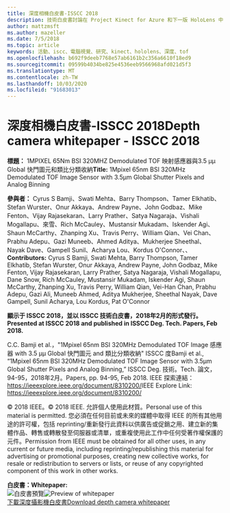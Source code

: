 ```yaml
---
title: 深度相機白皮書-ISSCC 2018
description: 技術白皮書討論在 Project Kinect for Azure 和下一版 HoloLens 中使用的深度相機。
author: mattzmsft
ms.author: mazeller
ms.date: 7/5/2018
ms.topic: article
keywords: 活動、iscc、電腦視覺、研究、kinect、hololens、深度、tof
ms.openlocfilehash: b692f9deeb7768e57ab6161b2c356a6610f18ed9
ms.sourcegitcommit: 09599b4034be825e4536eeb9566968afd021d5f3
ms.translationtype: MT
ms.contentlocale: zh-TW
ms.lasthandoff: 10/03/2020
ms.locfileid: "91683013"
---
```

# <a name="depth-camera-whitepaper---isscc-2018"></a><span data-ttu-id="caa1e-104">深度相機白皮書-ISSCC 2018</span><span class="sxs-lookup"><span data-stu-id="caa1e-104">Depth camera whitepaper - ISSCC 2018</span></span>

<span data-ttu-id="caa1e-105">**標題：** 1MPIXEL 65Nm BSI 320MHZ Demodulated TOF 映射感應器與3.5 μμ Global 快門圖元和類比分類收納</span><span class="sxs-lookup"><span data-stu-id="caa1e-105">**Title:** 1Mpixel 65nm BSI 320MHz Demodulated TOF Image Sensor with 3.5μm Global Shutter Pixels and Analog Binning</span></span>

<span data-ttu-id="caa1e-106">**參與者：** Cyrus S Bamji、Swati Mehta、Barry Thompson、Tamer Elkhatib、Stefan Wurster、Onur Akkaya、Andrew Payne、John Godbaz、Mike Fenton、Vijay Rajasekaran、Larry Prather、Satya Nagaraja、Vishali Mogallapu、來雪、Rich McCauley、Mustansir Mukadam、Iskender Agi、Shaun McCarthy、Zhanping Xu、Travis Perry、William Qian、Vei Chan、Prabhu Adepu、Gazi Muneeb、Ahmed Aditya、Mukherjee Sheethal、Nayak Dave、Gampell Sunil、Acharya Lou、Kordus O'Connor、、</span><span class="sxs-lookup"><span data-stu-id="caa1e-106">**Contributors:** Cyrus S Bamji, Swati Mehta, Barry Thompson, Tamer Elkhatib, Stefan Wurster, Onur Akkaya, Andrew Payne, John Godbaz, Mike Fenton, Vijay Rajasekaran, Larry Prather, Satya Nagaraja, Vishali Mogallapu, Dane Snow, Rich McCauley, Mustansir Mukadam, Iskender Agi, Shaun McCarthy, Zhanping Xu, Travis Perry, William Qian, Vei-Han Chan, Prabhu Adepu, Gazi Ali, Muneeb Ahmed, Aditya Mukherjee, Sheethal Nayak, Dave Gampell, Sunil Acharya, Lou Kordus, Pat O'Connor</span></span>

<span data-ttu-id="caa1e-107">**顯示于 ISSCC 2018，並以 ISSCC 技術白皮書，2018年2月的形式發行。**</span><span class="sxs-lookup"><span data-stu-id="caa1e-107">**Presented at ISSCC 2018 and published in ISSCC Deg. Tech. Papers, Feb 2018.**</span></span>

<span data-ttu-id="caa1e-108">C.</span><span class="sxs-lookup"><span data-stu-id="caa1e-108">C.</span></span> <span data-ttu-id="caa1e-109">Bamji et al.，"1Mpixel 65nm BSI 320MHz Demodulated TOF Image 感應器 with 3.5 μμ Global 快門圖元 and 類比分類收納" ISSCC 度</span><span class="sxs-lookup"><span data-stu-id="caa1e-109">Bamji et al., “1Mpixel 65nm BSI 320MHz Demodulated TOF Image Sensor with 3.5μm Global Shutter Pixels and Analog Binning,” ISSCC Deg.</span></span> <span data-ttu-id="caa1e-110">技術。</span><span class="sxs-lookup"><span data-stu-id="caa1e-110">Tech.</span></span> <span data-ttu-id="caa1e-111">論文，94-95，2018年2月。</span><span class="sxs-lookup"><span data-stu-id="caa1e-111">Papers, pp. 94-95, Feb 2018.</span></span> <span data-ttu-id="caa1e-112">IEEE 探索連結： https://ieeexplore.ieee.org/document/8310200/</span><span class="sxs-lookup"><span data-stu-id="caa1e-112">IEEE Explore Link: https://ieeexplore.ieee.org/document/8310200/</span></span>

<span data-ttu-id="caa1e-113">© 2018 IEEE。</span><span class="sxs-lookup"><span data-stu-id="caa1e-113">© 2018 IEEE.</span></span> <span data-ttu-id="caa1e-114">允許個人使用此材質。</span><span class="sxs-lookup"><span data-stu-id="caa1e-114">Personal use of this material is permitted.</span></span> <span data-ttu-id="caa1e-115">您必須在任何目前或未來的媒體中取得 IEEE 的所有其他用途的許可權，包括 reprinting/重新發行此資料以供廣告或促銷之用、建立新的集體作品、轉售或轉散發至伺服器或清單，或重複使用此工作中任何受著作權保護的元件。</span><span class="sxs-lookup"><span data-stu-id="caa1e-115">Permission from IEEE must be obtained for all other uses, in any current or future media, including reprinting/republishing this material for advertising or promotional purposes, creating new collective works, for resale or redistribution to servers or lists, or reuse of any copyrighted component of this work in other works.</span></span>

<span data-ttu-id="caa1e-116">**白皮書：**</span><span class="sxs-lookup"><span data-stu-id="caa1e-116">**Whitepaper:**</span></span><br>
<span data-ttu-id="caa1e-117">![白皮書預覽](images/depth-camera-isscc.PNG)</span><span class="sxs-lookup"><span data-stu-id="caa1e-117">![Preview of whitepaper](images/depth-camera-isscc.PNG)</span></span><br>
[<span data-ttu-id="caa1e-118">下載深度攝影機白皮書</span><span class="sxs-lookup"><span data-stu-id="caa1e-118">Download depth camera whitepaper</span></span>](images/Depth-Camera-ISSCC-2018.pdf)
